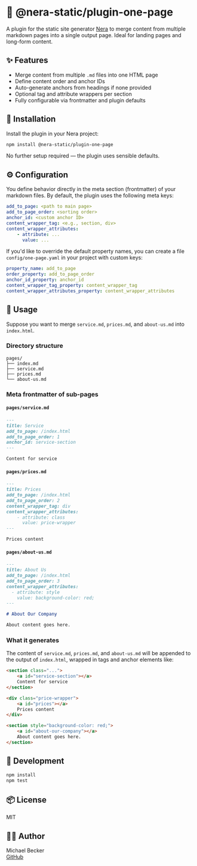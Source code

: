 # 📄 @nera-static/plugin-one-page

A plugin for the static site generator [Nera](https://github.com/seebaermichi/nera) to merge content from multiple markdown pages into a single output page. Ideal for landing pages and long-form content.

## ✨ Features

-   Merge content from multiple `.md` files into one HTML page
-   Define content order and anchor IDs
-   Auto-generate anchors from headings if none provided
-   Optional tag and attribute wrappers per section
-   Fully configurable via frontmatter and plugin defaults

## 🚀 Installation

Install the plugin in your Nera project:

```bash
npm install @nera-static/plugin-one-page
```

No further setup required — the plugin uses sensible defaults.

## ⚙️ Configuration

You define behavior directly in the meta section (frontmatter) of your markdown files. By default, the plugin uses the following meta keys:

```yaml
add_to_page: <path to main page>
add_to_page_order: <sorting order>
anchor_id: <custom anchor ID>
content_wrapper_tag: <e.g., section, div>
content_wrapper_attributes:
    - attribute: ...
      value: ...
```

If you'd like to override the default property names, you can create a file `config/one-page.yaml` in your project with custom keys:

```yaml
property_name: add_to_page
order_property: add_to_page_order
anchor_id_property: anchor_id
content_wrapper_tag_property: content_wrapper_tag
content_wrapper_attributes_property: content_wrapper_attributes
```

## 🧩 Usage

Suppose you want to merge `service.md`, `prices.md`, and `about-us.md` into `index.html`.

### Directory structure

```
pages/
├── index.md
├── service.md
├── prices.md
└── about-us.md
```

### Meta frontmatter of sub-pages

#### `pages/service.md`

```markdown
---
title: Service
add_to_page: /index.html
add_to_page_order: 1
anchor_id: service-section
---

Content for service
```

#### `pages/prices.md`

```markdown
---
title: Prices
add_to_page: /index.html
add_to_page_order: 2
content_wrapper_tag: div
content_wrapper_attributes:
    - attribute: class
      value: price-wrapper
---

Prices content
```

#### `pages/about-us.md`

```markdown
---
title: About Us
add_to_page: /index.html
add_to_page_order: 3
content_wrapper_attributes:
  - attribute: style
    value: background-color: red;
---

# About Our Company

About content goes here.
```

### What it generates

The content of `service.md`, `prices.md`, and `about-us.md` will be appended to the output of `index.html`, wrapped in tags and anchor elements like:

```html
<section class="...">
    <a id="service-section"></a>
    Content for service
</section>

<div class="price-wrapper">
    <a id="prices"></a>
    Prices content
</div>

<section style="background-color: red;">
    <a id="about-our-company"></a>
    About content goes here.
</section>
```

## 🧪 Development

```bash
npm install
npm test
```

## 📦 License

MIT

## 🧑‍💻 Author

Michael Becker  
[GitHub](https://github.com/seebaermichi)
